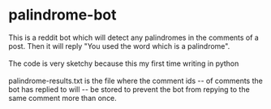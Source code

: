 # palindrome-bot

This is a reddit bot which will detect any palindromes in the comments of a post. Then it will reply "You used the word <something> which is a palindrome".
<br><br>
The code is very sketchy because this my first time writing in python
<br><br>
palindrome-results.txt is the file where the comment ids -- of comments the bot has replied to will -- be stored to prevent the bot from repying to the same comment more than once.
